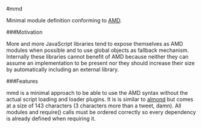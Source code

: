 #mmd

Minimal module definition conforming to [AMD](https://github.com/amdjs/amdjs-api/wiki/AMD).

###Motivation

More and more JavaScript libraries tend to expose themselves as AMD modules
when possible and to use global objects as fallback mechanism. 
Internally these libraries cannot benefit of AMD because 
neither they can assume an implementation to be present 
nor they should increase their size by automatically including an external library.

###Features

mmd is a minimal approach to be able to use the AMD syntax without the actual script loading and loader plugins.
It is is similar to [almond](https://github.com/jrburke/almond) but comes at a size of 143 characters (3 characters more than a tweet, damn).
All modules and require() calls must be ordered correctly so every dependency is already defined when requiring it.